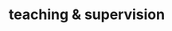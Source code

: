 ---
layout: page
permalink: /teaching/
title: teaching & supervision
description: Materials for courses you taught. Replace this text with your description.
nav: true
nav_order: 6
---